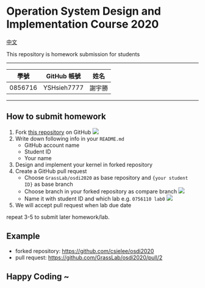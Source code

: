 # Operation System Design and Implementation Course 2020

[中文](讀我.md)

This repository is homework submission for students

---

| 學號 | GitHub 帳號 | 姓名 |
| --- | ----------- | --- |
| 0856716 | YSHsieh7777 | 謝宇勝 |
---

## How to submit homework

1. Fork [this repository](https://github.com/GrassLab/osdi2020) on GitHub 
    ![](images/fork_button.png)
2. Write down following info in your `README.md`
    - GitHub account name
    - Student ID
    - Your name
3. Design and implement your kernel in forked repository
4. Create a GitHub pull request
    - Choose `GrassLab/osdi2020` as base repository and `{your student ID}` as base branch
    - Choose branch in your forked repository as compare branch
    ![](images/PR_branch.png)
    - Name it with student ID and which lab e.g. `0756110 lab0`
    ![](images/PR_name.png)
5. We will accept pull request when lab due date

repeat 3-5 to submit later homework/lab.

## Example

- forked repository: https://github.com/csielee/osdi2020
- pull request: https://github.com/GrassLab/osdi2020/pull/2

## Happy Coding ~